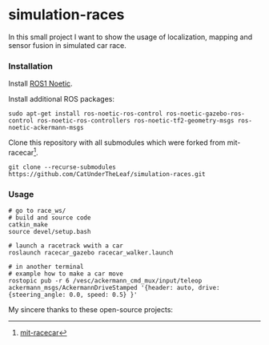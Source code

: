 # simulation-races
In this small project I want to show the usage of localization, mapping and sensor fusion in simulated car race.

### Installation

Install [ROS1 Noetic](http://wiki.ros.org/noetic/Installation).

Install additional ROS packages:
```
sudo apt-get install ros-noetic-ros-control ros-noetic-gazebo-ros-control ros-noetic-ros-controllers ros-noetic-tf2-geometry-msgs ros-noetic-ackermann-msgs
```
Clone this repository with all submodules which were forked from mit-racecar[^1].
```
git clone --recurse-submodules https://github.com/CatUnderTheLeaf/simulation-races.git
```

### Usage

```
# go to race_ws/
# build and source code
catkin_make
source devel/setup.bash
 
# launch a racetrack wwith a car
roslaunch racecar_gazebo racecar_walker.launch

# in another terminal
# example how to make a car move
rostopic pub -r 6 /vesc/ackermann_cmd_mux/input/teleop ackermann_msgs/AckermannDriveStamped '{header: auto, drive: {steering_angle: 0.0, speed: 0.5} }'
```


My sincere thanks to these open-source projects:
[^1]: [mit-racecar](https://github.com/mit-racecar)
